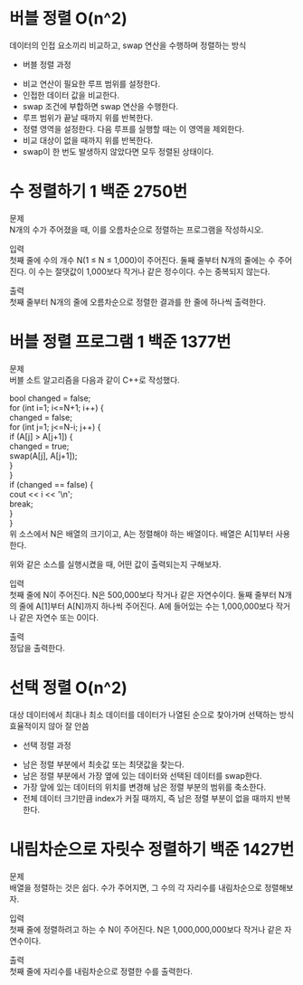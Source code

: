 # 버블 정렬 O(n^2)
데이터의 인접 요소끼리 비교하고, swap 연산을 수행하며 정렬하는 방식  

* 버블 정렬 과정  
 - 비교 연산이 필요한 루프 범위를 설정한다.  
 - 인접한 데이터 값을 비교한다.  
 - swap 조건에 부합하면 swap 연산을 수행한다.  
 - 루프 범위가 끝날 때까지 위를 반복한다.  
 - 정렬 영역을 설정한다. 다음 루프를 실행할 때는 이 영역을 제외한다.  
 - 비교 대상이 없을 때까지 위를 반복한다.  
 - swap이 한 번도 발생하지 않았다면 모두 정렬된 상태이다.


# 수 정렬하기 1 백준 2750번
문제  
N개의 수가 주어졌을 때, 이를 오름차순으로 정렬하는 프로그램을 작성하시오.

입력  
첫째 줄에 수의 개수 N(1 ≤ N ≤ 1,000)이 주어진다. 둘째 줄부터 N개의 줄에는 수 주어진다. 이 수는 절댓값이 1,000보다 작거나 같은 정수이다. 수는 중복되지 않는다.

출력  
첫째 줄부터 N개의 줄에 오름차순으로 정렬한 결과를 한 줄에 하나씩 출력한다.

# 버블 정렬 프로그램 1 백준 1377번
문제  
버블 소트 알고리즘을 다음과 같이 C++로 작성했다.  

bool changed = false;  
for (int i=1; i<=N+1; i++) {  
    changed = false;  
    for (int j=1; j<=N-i; j++) {  
        if (A[j] > A[j+1]) {  
            changed = true;  
            swap(A[j], A[j+1]);  
        }  
    }  
    if (changed == false) {  
        cout << i << '\n';  
        break;  
    }  
}  
위 소스에서 N은 배열의 크기이고, A는 정렬해야 하는 배열이다. 배열은 A[1]부터 사용한다.

위와 같은 소스를 실행시켰을 때, 어떤 값이 출력되는지 구해보자.

입력  
첫째 줄에 N이 주어진다. N은 500,000보다 작거나 같은 자연수이다. 둘째 줄부터 N개의 줄에 A[1]부터 A[N]까지 하나씩 주어진다. A에 들어있는 수는 1,000,000보다 작거나 같은 자연수 또는 0이다.

출력  
정답을 출력한다.

# 선택 정렬 O(n^2)
대상 데이터에서 최대나 최소 데이터를 데이터가 나열된 순으로 찾아가며 선택하는 방식  
효율적이지 않아 잘 안씀

* 선택 정렬 과정
 - 남은 정렬 부분에서 최솟값 또는 최댓값을 찾는다.
 - 남은 정렬 부분에서 가장 옆에 있는 데이터와 선택된 데이터를 swap한다.
 - 가장 앞에 있는 데이터의 위치를 변경해 남은 정렬 부분의 범위를 축소한다.
 - 전체 데이터 크기만큼 index가 커질 때까지, 즉 남은 정렬 부분이 없을 때까지 반복한다.

# 내림차순으로 자릿수 정렬하기 백준 1427번
문제  
배열을 정렬하는 것은 쉽다. 수가 주어지면, 그 수의 각 자리수를 내림차순으로 정렬해보자.

입력  
첫째 줄에 정렬하려고 하는 수 N이 주어진다. N은 1,000,000,000보다 작거나 같은 자연수이다.

출력  
첫째 줄에 자리수를 내림차순으로 정렬한 수를 출력한다.